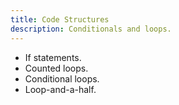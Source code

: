 ```yaml
---
title: Code Structures
description: Conditionals and loops.
---
```


* If statements.
* Counted loops.
* Conditional loops.
* Loop-and-a-half.
